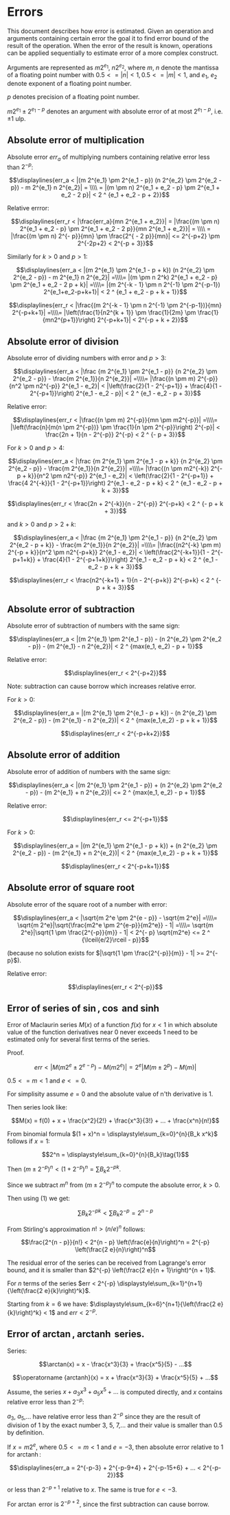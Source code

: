 # Errors

This document describes how error is estimated. Given an operation and arguments containing certain error the goal it to find error bound of the result of the operation. When the error of the result is known, operations can be applied sequentially to estimate error of a more complex construct.

Arguments are represented as $m2^{e_1}$, $n2^{e_2}$, where $m$, $n$ denote the mantissa of a floating point number with $0.5 <= |n| < 1, 0.5 <= |m| < 1$, and $e_1$, $e_2$ denote exponent of a floating point number.

$p$ denotes precision of a floating point number.

$m 2^{e_1} \pm 2^{e_1 - p}$ denotes an argument with absolute error of at most $2^{e_1-p}$, i.e. $\pm1$ ulp.

## Absolute error of multiplication

Absolute error $err_a$ of multiplying numbers containing relative error less than $2^{-p}$:

$$\displaylines{err_a < |(m 2^{e_1} \pm 2^{e_1 - p}) (n 2^{e_2} \pm 2^{e_2 - p}) - m 2^{e_1} n 2^{e_2}| = \\\\ = |(m \pm n) 2^{e_1 + e_2 - p} \pm 2^{e_1 + e_2 - 2 p}| < 2 ^ {e_1 + e_2 - p + 2}}$$

Relative errror:

$$\displaylines{err_r < |\frac{err_a}{mn 2^{e_1 + e_2}}| = |\frac{(m \pm n) 2^{e_1 + e_2 - p} \pm 2^{e_1 + e_2 - 2 p}}{mn 2^{e_1 + e_2}}| = \\\\ = |\frac{(m \pm n) 2^{- p}}{mn} \pm \frac{2^{ - 2 p}}{mn}| <= 2^{-p+2} \pm 2^{-2p+2} < 2^{-p + 3}}$$

Similarly for $k > 0$ and $p > 1$:

$$\displaylines{err_a < |(m 2^{e_1} \pm 2^{e_1 - p + k}) (n 2^{e_2} \pm 2^{e_2 - p}) - m 2^{e_1} n 2^{e_2}| =\\\\= |(m \pm n 2^k) 2^{e_1 + e_2 - p} \pm 2^{e_1 + e_2 - 2 p + k}| =\\\\= |(m 2^{-k - 1} \pm n 2^{-1} \pm 2^{-p-1}) 2^{e_1+e_2-p+k+1}| < 2 ^ {e_1 + e_2 - p + k + 1}}$$

$$\displaylines{err_r < |\frac{(m 2^{-k - 1} \pm n 2^{-1} \pm 2^{-p-1})}{mn} 2^{-p+k+1}| =\\\\= |\left(\frac{1}{n2^{k + 1}} \pm \frac{1}{2m} \pm \frac{1}{mn2^{p+1}}\right) 2^{-p+k+1}| < 2^{-p + k + 2}}$$


## Absolute error of division

Absolute error of dividing numbers with error and $p > 3$:

$$\displaylines{err_a < |\frac {m 2^{e_1} \pm 2^{e_1 - p}} {n 2^{e_2} \pm 2^{e_2 - p}} - \frac{m 2^{e_1}}{n 2^{e_2}}| =\\\\= |\frac{(n \pm m) 2^{-p}}{n^2 \pm n2^{-p}} 2^{e_1 - e_2}| < |\left(\frac{2}{1 - 2^{-p+1}} + \frac{4}{1 - 2^{-p+1}}\right) 2^{e_1 - e_2 - p}| < 2 ^ {e_1 - e_2 - p + 3}}$$

Relative error:

$$\displaylines{err_r < |\frac{(n \pm m) 2^{-p}}{mn \pm m2^{-p}}| =\\\\= |\left(\frac{n}{m(n \pm 2^{-p})} \pm \frac{1}{n \pm 2^{-p}}\right) 2^{-p}| < \frac{2n + 1}{n - 2^{-p}} 2^{-p} < 2 ^ {- p + 3}}$$


For $k > 0$ and $p > 4$:

$$\displaylines{err_a < |\frac {m 2^{e_1} \pm 2^{e_1 - p + k}} {n 2^{e_2} \pm 2^{e_2 - p}} - \frac{m 2^{e_1}}{n 2^{e_2}}| =\\\\= |\frac{(n \pm m2^{-k}) 2^{-p + k}}{n^2 \pm n2^{-p}} 2^{e_1 - e_2}| < \left(\frac{2}{1 - 2^{-p+1}} + \frac{4 2^{-k}}{1 - 2^{-p+1}}\right) 2^{e_1 - e_2 - p + k} < 2 ^ {e_1 - e_2 - p + k + 3}}$$

$$\displaylines{err_r < \frac{2n + 2^{-k}}{n - 2^{-p}} 2^{-p+k} < 2 ^ {- p + k + 3}}$$

and $k > 0$ and $p > 2 + k$:

$$\displaylines{err_a < |\frac {m 2^{e_1} \pm 2^{e_1 - p}} {n 2^{e_2} \pm 2^{e_2 - p + k}} - \frac{m 2^{e_1}}{n 2^{e_2}}| =\\\\= |\frac{(n2^{-k} \pm m) 2^{-p + k}}{n^2 \pm n2^{-p+k}} 2^{e_1 - e_2}| < \left(\frac{2^{-k+1}}{1 - 2^{-p+1+k}} + \frac{4}{1 - 2^{-p+1+k}}\right) 2^{e_1 - e_2 - p + k} < 2 ^ {e_1 - e_2 - p + k + 3}}$$

$$\displaylines{err_r < \frac{n2^{-k+1} + 1}{n - 2^{-p+k}} 2^{-p+k} < 2 ^ {- p + k + 3}}$$

## Absolute error of subtraction

Absolute error of subtraction of numbers with the same sign:

$$\displaylines{err_a < |(m 2^{e_1} \pm 2^{e_1 - p}) - (n 2^{e_2} \pm 2^{e_2 - p}) - (m 2^{e_1} - n 2^{e_2})| < 2 ^ {max(e_1, e_2) - p + 1}}$$

Relative error:

$$\displaylines{err_r < 2^{-p+2}}$$

Note: subtraction can cause borrow which increases relative error.

For $k > 0$:

$$\displaylines{err_a = |(m 2^{e_1} \pm 2^{e_1 - p + k}) - (n 2^{e_2} \pm 2^{e_2 - p}) - (m 2^{e_1} - n 2^{e_2})| < 2 ^ {max(e_1,e_2) - p + k + 1}}$$

$$\displaylines{err_r < 2^{-p+k+2}}$$

## Absolute error of addition

Absolute error of addition of numbers with the same sign:

$$\displaylines{err_a < |(m 2^{e_1} \pm 2^{e_1 - p}) + (n 2^{e_2} \pm 2^{e_2 - p}) - (m 2^{e_1} + n 2^{e_2})| <= 2 ^ {max(e_1, e_2) - p + 1}}$$

Relative error:

$$\displaylines{err_r <= 2^{-p+1}}$$

For $k > 0$:

$$\displaylines{err_a = |(m 2^{e_1} \pm 2^{e_1 - p + k}) + (n 2^{e_2} \pm 2^{e_2 - p}) - (m 2^{e_1} + n 2^{e_2})| < 2 ^ {max(e_1,e_2) - p + k + 1}}$$

$$\displaylines{err_r < 2^{-p+k+1}}$$


## Absolute error of square root

Absolute error of the square root of a number with error:

$$\displaylines{err_a < |\sqrt{m 2^e \pm 2^{e - p}} - \sqrt{m 2^e}| =\\\\= \sqrt{m 2^e}|\sqrt{\frac{m2^e \pm 2^{e-p}}{m2^e}} - 1| =\\\\= \sqrt{m 2^e}|\sqrt{1 \pm \frac{2^{-p}}{m}} - 1| < 2^{- p} \sqrt{m2^e} <= 2 ^ {\lceil{e/2}\rceil - p}}$$

(because no solution exists for $|\sqrt{1 \pm \frac{2^{-p}}{m}} - 1| >= 2^{- p}$).

Relative error:

$$\displaylines{err_r < 2^{-p}}$$

## Error of series of $\sin$, $\cos$ and $\sinh$

Error of Maclaurin series $M(x)$ of a function $f(x)$ for $x < 1$ in which absolute value of the function derivatives near 0 never exceeds 1 need to be estimated only for several first terms of the series.

Proof.

$${err < |M(m 2^e \pm 2^{e-p}) - M(m 2^e)| = 2^e |M(m \pm 2^p) - M(m)}|$$

$0.5 <= m < 1$ and $e <= 0$.

For simplisity assume $e = 0$ and the absolute value of n'th derivative is 1.

Then series look like:

$$M(x) = f(0) + x + \frac{x^2}{2!} + \frac{x^3}{3!} + ... + \frac{x^n}{n!}$$

From binomial formula $(1 + x)^n = \displaystyle\sum_{k=0}^{n}{B_k x^k}$ follows if $x = 1$:

$$2^n = \displaystyle\sum_{k=0}^{n}{B_k}\tag{1}$$

Then $(m \pm 2^{-p})^n < (1 + 2^{-p})^n = \sum{B_k 2^{-p k}}$.

Since we subtract $m^n$ from $(m \pm 2^{-p})^n$ to compute the absolute error, $k > 0$.

Then using (1) we get:

$$\sum{B_k 2^{-p k}} < \sum{B_k 2^{-p}} = 2^{n - p}$$

From Stirling's approximation $n! > (n/e) ^ n$ 
follows:

$$\frac{2^{n - p}}{n!} < 2^{n - p} \left(\frac{e}{n}\right)^n = 2^{-p} \left(\frac{2 e}{n}\right)^n$$

The residual error of the series can be received from Lagrange's error bound,
and it is smaller than $2^{-p} \left(\frac{2 e}{n + 1}\right)^{n + 1}$.

For $n$ terms of the series $err < 2^{-p} \displaystyle\sum_{k=1}^{n+1}{\left(\frac{2 e}{k}\right)^k}$.

Starting from $k = 6$ we have: $\displaystyle\sum_{k=6}^{n+1}{\left(\frac{2 e}{k}\right)^k} < 1$ and $err < 2^{-p}$.

## Error of $\arctan$, $\operatorname {arctanh}$ series.

Series:

$$\arctan(x) = x - \frac{x^3}{3} + \frac{x^5}{5} - ...$$
 
$$\operatorname {arctanh}(x) = x + \frac{x^3}{3} + \frac{x^5}{5} + ...$$

Assume, the series $x + a_3 x^3 + a_5 x^5 + ...$ is computed directly, and $x$ contains relative error less than $2^{-p}$:

$a_3$, $a_5$,... have relative error less than $2^{-p}$ since they are the result of division of 1 by the exact number 3, 5, 7,... 
and their value is smaller than 0.5 by definition.

If $x = m 2^e$, where $0.5 <= m < 1$ and $e = -3$, then absolute error relative to 1 for $\operatorname {arctanh}$:

$$\displaylines{err_a = 2^{-p-3} + 2^{-p-9+4} + 2^{-p-15+6} + ... < 2^{-p-2}}$$

or less than $2^{-p+1}$ relative to $x$. The same is true for $e < -3$.

For $\arctan$ error is $2^{-p+2}$, since the first subtraction can cause borrow.
